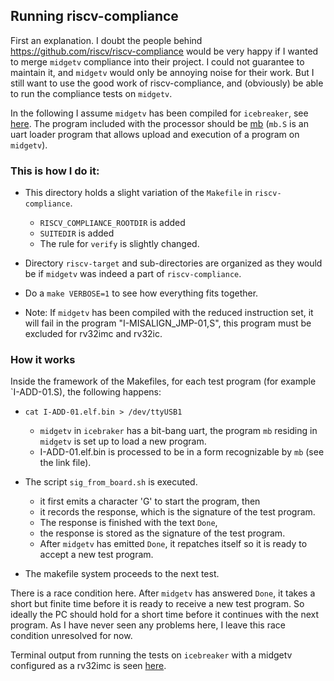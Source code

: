 ## Running riscv-compliance

First an explanation. I doubt the people behind
https://github.com/riscv/riscv-compliance would be very happy if I
wanted to merge `midgetv` compliance into their project. I could not guarantee
to maintain it, and `midgetv` would only be annoying noise for their work.
But I still want to use the good work of riscv-compliance, and
(obviously) be able to run the compliance tests on `midgetv`. 

In the following I assume `midgetv` has been compiled for
`icebreaker`, see [here](../hwtst/icebreaker). The program included
with the processor should be
[mb](..//sw/hwexamples/midgetv_blast/mb.S) (`mb.S` is an uart
loader program that allows upload and execution of a program on `midgetv`).


### This is how I do it:

* This directory holds a slight variation of the `Makefile` in
  `riscv-compliance`. 
  * `RISCV_COMPLIANCE_ROOTDIR` is added
  * `SUITEDIR` is added
  * The rule for `verify` is slightly changed.

* Directory `riscv-target` and sub-directories are organized as they
  would be if `midgetv` was indeed a part of `riscv-compliance`.

* Do a `make VERBOSE=1` to see how everything fits together.

* Note: If `midgetv` has been compiled with the reduced instruction
  set, it will fail in the program "I-MISALIGN_JMP-01,S", this program
  must be excluded for rv32imc and rv32ic. 


### How it works

Inside the framework of the Makefiles, for each test program (for
example `I-ADD-01.S), the following happens:

* `cat I-ADD-01.elf.bin > /dev/ttyUSB1`
  * `midgetv` in `icebraker` has a bit-bang uart, the program `mb`
    residing in `midgetv` is set up to load a new program.
  * I-ADD-01.elf.bin is processed to be in a form recognizable by
    `mb` (see the link file).
  
* The script `sig_from_board.sh` is executed.
  * it first emits a character 'G' to start the program, then
  * it records the response, which is the signature of the test
     program.
  * The response is finished with the text `Done`,
  * the response is stored as the signature of the test program.
  * After `midgetv` has emitted `Done`, it repatches itself so it is
    ready to accept a new test program.
    
* The makefile system proceeds to the next test.

There is a race condition here. After `midgetv` has
answered `Done`, it takes a short but finite time before it is ready to receive
a new test program. So ideally the PC should hold for a short time before
it continues with the next program. As I have never seen any problems
here, I leave this race condition unresolved for now.

Terminal output from running the tests on `icebreaker` with a midgetv
configured as a rv32imc is seen [here](/work/compliance/example_compliance_midgetv_rv32imc.txt).